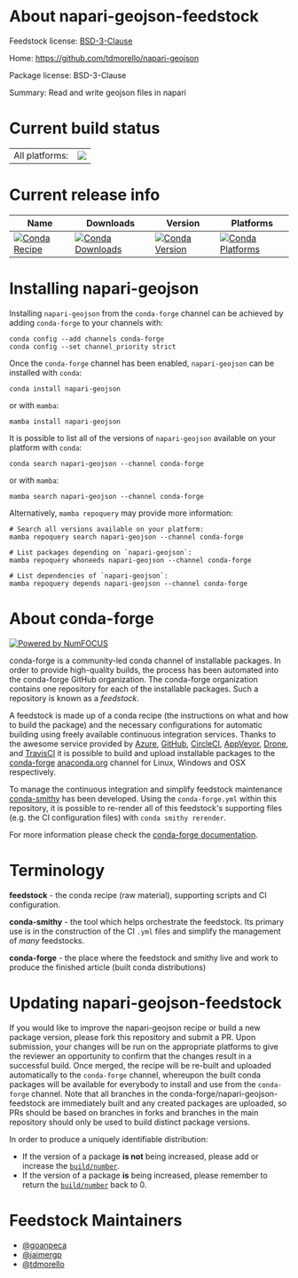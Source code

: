 About napari-geojson-feedstock
==============================

Feedstock license: [BSD-3-Clause](https://github.com/conda-forge/napari-geojson-feedstock/blob/main/LICENSE.txt)

Home: https://github.com/tdmorello/napari-geojson

Package license: BSD-3-Clause

Summary: Read and write geojson files in napari

Current build status
====================


<table><tr><td>All platforms:</td>
    <td>
      <a href="https://dev.azure.com/conda-forge/feedstock-builds/_build/latest?definitionId=15212&branchName=main">
        <img src="https://dev.azure.com/conda-forge/feedstock-builds/_apis/build/status/napari-geojson-feedstock?branchName=main">
      </a>
    </td>
  </tr>
</table>

Current release info
====================

| Name | Downloads | Version | Platforms |
| --- | --- | --- | --- |
| [![Conda Recipe](https://img.shields.io/badge/recipe-napari--geojson-green.svg)](https://anaconda.org/conda-forge/napari-geojson) | [![Conda Downloads](https://img.shields.io/conda/dn/conda-forge/napari-geojson.svg)](https://anaconda.org/conda-forge/napari-geojson) | [![Conda Version](https://img.shields.io/conda/vn/conda-forge/napari-geojson.svg)](https://anaconda.org/conda-forge/napari-geojson) | [![Conda Platforms](https://img.shields.io/conda/pn/conda-forge/napari-geojson.svg)](https://anaconda.org/conda-forge/napari-geojson) |

Installing napari-geojson
=========================

Installing `napari-geojson` from the `conda-forge` channel can be achieved by adding `conda-forge` to your channels with:

```
conda config --add channels conda-forge
conda config --set channel_priority strict
```

Once the `conda-forge` channel has been enabled, `napari-geojson` can be installed with `conda`:

```
conda install napari-geojson
```

or with `mamba`:

```
mamba install napari-geojson
```

It is possible to list all of the versions of `napari-geojson` available on your platform with `conda`:

```
conda search napari-geojson --channel conda-forge
```

or with `mamba`:

```
mamba search napari-geojson --channel conda-forge
```

Alternatively, `mamba repoquery` may provide more information:

```
# Search all versions available on your platform:
mamba repoquery search napari-geojson --channel conda-forge

# List packages depending on `napari-geojson`:
mamba repoquery whoneeds napari-geojson --channel conda-forge

# List dependencies of `napari-geojson`:
mamba repoquery depends napari-geojson --channel conda-forge
```


About conda-forge
=================

[![Powered by
NumFOCUS](https://img.shields.io/badge/powered%20by-NumFOCUS-orange.svg?style=flat&colorA=E1523D&colorB=007D8A)](https://numfocus.org)

conda-forge is a community-led conda channel of installable packages.
In order to provide high-quality builds, the process has been automated into the
conda-forge GitHub organization. The conda-forge organization contains one repository
for each of the installable packages. Such a repository is known as a *feedstock*.

A feedstock is made up of a conda recipe (the instructions on what and how to build
the package) and the necessary configurations for automatic building using freely
available continuous integration services. Thanks to the awesome service provided by
[Azure](https://azure.microsoft.com/en-us/services/devops/), [GitHub](https://github.com/),
[CircleCI](https://circleci.com/), [AppVeyor](https://www.appveyor.com/),
[Drone](https://cloud.drone.io/welcome), and [TravisCI](https://travis-ci.com/)
it is possible to build and upload installable packages to the
[conda-forge](https://anaconda.org/conda-forge) [anaconda.org](https://anaconda.org/)
channel for Linux, Windows and OSX respectively.

To manage the continuous integration and simplify feedstock maintenance
[conda-smithy](https://github.com/conda-forge/conda-smithy) has been developed.
Using the ``conda-forge.yml`` within this repository, it is possible to re-render all of
this feedstock's supporting files (e.g. the CI configuration files) with ``conda smithy rerender``.

For more information please check the [conda-forge documentation](https://conda-forge.org/docs/).

Terminology
===========

**feedstock** - the conda recipe (raw material), supporting scripts and CI configuration.

**conda-smithy** - the tool which helps orchestrate the feedstock.
                   Its primary use is in the construction of the CI ``.yml`` files
                   and simplify the management of *many* feedstocks.

**conda-forge** - the place where the feedstock and smithy live and work to
                  produce the finished article (built conda distributions)


Updating napari-geojson-feedstock
=================================

If you would like to improve the napari-geojson recipe or build a new
package version, please fork this repository and submit a PR. Upon submission,
your changes will be run on the appropriate platforms to give the reviewer an
opportunity to confirm that the changes result in a successful build. Once
merged, the recipe will be re-built and uploaded automatically to the
`conda-forge` channel, whereupon the built conda packages will be available for
everybody to install and use from the `conda-forge` channel.
Note that all branches in the conda-forge/napari-geojson-feedstock are
immediately built and any created packages are uploaded, so PRs should be based
on branches in forks and branches in the main repository should only be used to
build distinct package versions.

In order to produce a uniquely identifiable distribution:
 * If the version of a package **is not** being increased, please add or increase
   the [``build/number``](https://docs.conda.io/projects/conda-build/en/latest/resources/define-metadata.html#build-number-and-string).
 * If the version of a package **is** being increased, please remember to return
   the [``build/number``](https://docs.conda.io/projects/conda-build/en/latest/resources/define-metadata.html#build-number-and-string)
   back to 0.

Feedstock Maintainers
=====================

* [@goanpeca](https://github.com/goanpeca/)
* [@jaimergp](https://github.com/jaimergp/)
* [@tdmorello](https://github.com/tdmorello/)

